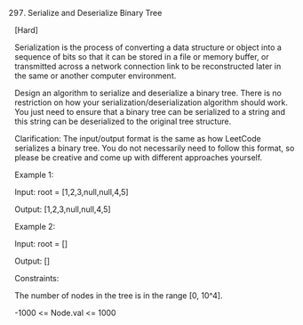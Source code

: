 297. Serialize and Deserialize Binary Tree

[Hard]

Serialization is the process of converting a data structure or object into a sequence of bits so that it can be stored in a file or memory buffer, or transmitted across a network connection link to be reconstructed later in the same or another computer environment.

Design an algorithm to serialize and deserialize a binary tree. There is no restriction on how your serialization/deserialization algorithm should work. You just need to ensure that a binary tree can be serialized to a string and this string can be deserialized to the original tree structure.

Clarification: The input/output format is the same as how LeetCode serializes a binary tree. You do not necessarily need to follow this format, so please be creative and come up with different approaches yourself.

Example 1:

Input: root = [1,2,3,null,null,4,5]

Output: [1,2,3,null,null,4,5]

Example 2:

Input: root = []

Output: [] 

Constraints:

The number of nodes in the tree is in the range [0, 10^4].

-1000 <= Node.val <= 1000